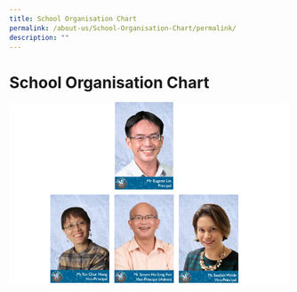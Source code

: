 ```yaml
---
title: School Organisation Chart
permalink: /about-us/School-Organisation-Chart/permalink/
description: ""
---
```

School Organisation Chart
=========================

![](/images/SchoolLeaders.png)